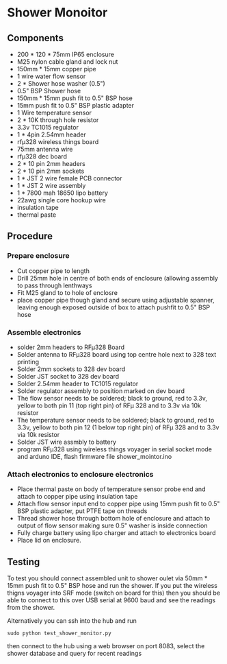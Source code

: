 # Shower Monoitor
## Components

- 200 * 120 * 75mm  IP65 enclosure
- M25 nylon cable gland and lock nut
- 150mm * 15mm copper pipe
- 1 wire water flow sensor
- 2 * Shower hose washer (0.5")
- 0.5" BSP Shower hose
- 150mm * 15mm push fit to 0.5" BSP hose
- 15mm push fit to 0.5" BSP plastic adapter
- 1 Wire temperature sensor
- 2 * 10K through hole resistor
- 3.3v TC1015 regulator
- 1 * 4pin 2.54mm header
- rfµ328 wireless things board
- 75mm antenna wire
- rfµ328 dec board
- 2 * 10 pin 2mm headers
- 2 * 10 pin 2mm sockets
- 1 * JST 2 wire female PCB connector
- 1 * JST 2 wire assembly
- 1 * 7800 mah 18650 lipo battery
- 22awg single core hookup wire
- insulation tape
- thermal paste

## Procedure

### Prepare enclosure
- Cut copper pipe to length
- Drill 25mm hole in centre of both ends of enclosure (allowing assembly to pass through lenthways
- Fit M25 gland to to hole of enclosre
- place copper pipe though gland and secure using adjustable spanner, leaving enough exposed outside of box to attach pushfit to 0.5" BSP hose

### Assemble electronics
- solder 2mm headers to RFµ328 Board
- Solder antenna to RFµ328 board using top centre hole next to 328 text printing
- Solder 2mm sockets to 328 dev board
- Solder JST socket to 328 dev board
- Solder 2.54mm header to TC1015 regulator
- Solder regulator assembly to position marked on dev board
- The flow sensor needs to be soldered; black to ground, red to 3.3v, yellow to both pin 11 (top right pin) of RFµ 328 and to 3.3v via 10k resistor 
- The temperature sensor needs to be soldered; black to ground, red to 3.3v, yellow to both pin 12 (1 below top right pin) of RFµ 328 and to 3.3v via 10k resistor 
- Solder JST wire assmbly to battery
- program RFµ328 using wireless things voyager in serial socket mode and arduno IDE, flash firmware file shower_mointor.ino

### Attach electronics to enclosure electronics
- Place thermal paste on body of temperature sensor probe end and attach to copper pipe using insulation tape
- Attach flow sensor input end to copper pipe using 15mm push fit to 0.5" BSP plastic adapter, put PTFE tape on threads
- Thread shower hose through bottom hole of enclosure and attach to output of flow sensor making sure 0.5" washer is inside connection
- Fully charge battery using lipo charger and attach to electronics board
- Place lid on enclosure. 

## Testing

To test you should connect assembled unit to shower oulet via 50mm * 15mm push fit to 0.5" BSP hose and run the shower. If you put the wireless thigns voyager into SRF mode (switch on board for this) then you should be able to connect to this over USB serial at 9600 baud and see the readings from the shower.

Alternatively you can ssh into the hub and run
``` 
sudo python test_shower_monitor.py 

```
then connect to the hub using a web browser on port 8083, select the shower database and query for recent readings



